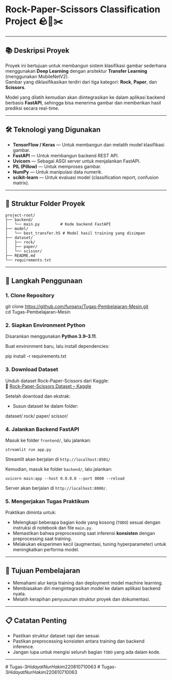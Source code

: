 # Rock-Paper-Scissors Classification Project 🪨📄✂️
---

## 📚 Deskripsi Proyek

Proyek ini bertujuan untuk membangun sistem klasifikasi gambar sederhana menggunakan **Deep Learning** dengan arsitektur **Transfer Learning** (menggunakan MobileNetV2).  
Gambar yang diklasifikasikan terdiri dari tiga kategori: **Rock**, **Paper**, dan **Scissors**.

Model yang dilatih kemudian akan diintegrasikan ke dalam aplikasi backend berbasis **FastAPI**, sehingga bisa menerima gambar dan memberikan hasil prediksi secara real-time.

---

## 🛠️ Teknologi yang Digunakan

- **TensorFlow / Keras** — Untuk membangun dan melatih model klasifikasi gambar.
- **FastAPI** — Untuk membangun backend REST API.
- **Uvicorn** — Sebagai ASGI server untuk menjalankan FastAPI.
- **PIL (Pillow)** — Untuk memproses gambar.
- **NumPy** — Untuk manipulasi data numerik.
- **scikit-learn** — Untuk evaluasi model (classification report, confusion matrix).

---

## 📂 Struktur Folder Proyek

```
project-root/
├── backend/
│   └── main.py         # Kode backend FastAPI
├── model/
│   └── best_transfer.h5 # Model hasil training yang disimpan
├── dataset/
│   ├── rock/
│   ├── paper/
│   └── scissor/
├── README.md
└── requirements.txt
```

---

## 🚀 Langkah Penggunaan

### 1. Clone Repository

git clone https://github.com/furqanx/Tugas-Pembelajaran-Mesin.git <br>
cd Tugas-Pembelajaran-Mesin

### 2. Siapkan Environment Python

Disarankan menggunakan **Python 3.9–3.11**.

Buat environment baru, lalu install dependencies:

pip install -r requirements.txt

### 3. Download Dataset

Unduh dataset Rock-Paper-Scissors dari Kaggle:  
🔗 [Rock-Paper-Scissors Dataset – Kaggle](https://www.kaggle.com/datasets/drgfreeman/rockpaperscissors)

Setelah download dan ekstrak:
- Susun dataset ke dalam folder:

dataset/
    rock/
    paper/
    scissor/

### 4. Jalankan Backend FastAPI

Masuk ke folder `frontend/`, lalu jalankan:

`streamlit run app.py`

Streamlit akan berjalan di `http://localhost:8501/`

Kemudian, masuk ke folder `backend/`, lalu jalankan:

`uvicorn main:app --host 0.0.0.0 --port 8000 --reload`

Server akan berjalan di `http://localhost:8000/`.

### 5. Mengerjakan Tugas Praktikum

Praktikan diminta untuk:

- Melengkapi beberapa bagian kode yang kosong (`TODO`) sesuai dengan instruksi di notebook dan file `main.py`.
- Memastikan bahwa preprocessing saat inferensi **konsisten** dengan preprocessing saat training.
- Melakukan eksperimen kecil (augmentasi, tuning hyperparameter) untuk meningkatkan performa model.

---

## 🎯 Tujuan Pembelajaran

- Memahami alur kerja training dan deployment model machine learning.
- Membiasakan diri mengintegrasikan model ke dalam aplikasi backend nyata.
- Melatih kerapihan penyusunan struktur proyek dan dokumentasi.

---

## 📋 Catatan Penting

- Pastikan struktur dataset rapi dan sesuai.
- Pastikan preprocessing konsisten antara training dan backend inference.
- Jangan lupa untuk mengisi seluruh bagian `TODO` yang ada dalam kode.

---
#   T u g a s - 3 _ H i d a y a t N u r H a k i m _ 2 2 0 8 1 0 7 1 0 0 6 3  
 #   T u g a s - 3 _ H i d a y a t N u r H a k i m _ 2 2 0 8 1 0 7 1 0 0 6 3  
 